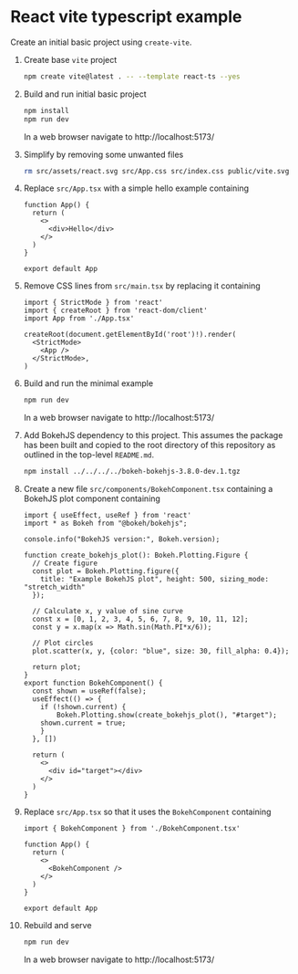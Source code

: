 # React vite typescript example

Create an initial basic project using `create-vite`.

1. Create base `vite` project

    ```bash
    npm create vite@latest . -- --template react-ts --yes
    ```

2. Build and run initial basic project

    ```bash
    npm install
    npm run dev
    ```

    In a web browser navigate to http://localhost:5173/

3. Simplify by removing some unwanted files

    ```bash
    rm src/assets/react.svg src/App.css src/index.css public/vite.svg
    ```

4. Replace `src/App.tsx` with a simple hello example containing

    ```.tsx
    function App() {
      return (
        <>
          <div>Hello</div>
        </>
      )
    }

    export default App
    ```

5. Remove CSS lines from `src/main.tsx` by replacing it containing

    ```.tsx
    import { StrictMode } from 'react'
    import { createRoot } from 'react-dom/client'
    import App from './App.tsx'

    createRoot(document.getElementById('root')!).render(
      <StrictMode>
        <App />
      </StrictMode>,
    )
    ```

6. Build and run the minimal example

    ```bash
    npm run dev
    ```

    In a web browser navigate to http://localhost:5173/

7. Add BokehJS dependency to this project. This assumes the package has been built and copied to the root directory of this repository as outlined in the top-level `README.md`.

    ```bash
    npm install ../../../../bokeh-bokehjs-3.8.0-dev.1.tgz
    ```

8. Create a new file `src/components/BokehComponent.tsx` containing a BokehJS plot component containing

    ```.tsx
    import { useEffect, useRef } from 'react'
    import * as Bokeh from "@bokeh/bokehjs";

    console.info("BokehJS version:", Bokeh.version);

    function create_bokehjs_plot(): Bokeh.Plotting.Figure {
      // Create figure
      const plot = Bokeh.Plotting.figure({
        title: "Example BokehJS plot", height: 500, sizing_mode: "stretch_width"
      });

      // Calculate x, y value of sine curve
      const x = [0, 1, 2, 3, 4, 5, 6, 7, 8, 9, 10, 11, 12];
      const y = x.map(x => Math.sin(Math.PI*x/6));

      // Plot circles
      plot.scatter(x, y, {color: "blue", size: 30, fill_alpha: 0.4});

      return plot;
    }
    export function BokehComponent() {
      const shown = useRef(false);
      useEffect(() => {
        if (!shown.current) {
            Bokeh.Plotting.show(create_bokehjs_plot(), "#target");
        shown.current = true;
        }
      }, [])

      return (
        <>
          <div id="target"></div>
        </>
      )
    }
    ```

9. Replace `src/App.tsx` so that it uses the `BokehComponent` containing

    ```.tsx
    import { BokehComponent } from './BokehComponent.tsx'

    function App() {
      return (
        <>
          <BokehComponent />
        </>
      )
    }

    export default App
    ```

10. Rebuild and serve

    ```bash
    npm run dev
    ```

    In a web browser navigate to http://localhost:5173/
